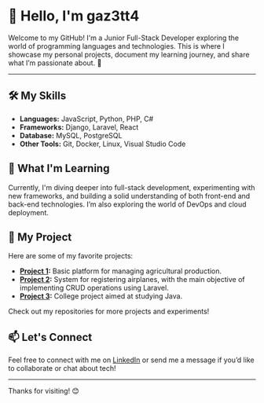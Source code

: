 # 👋 Hello, I'm gaz3tt4

Welcome to my GitHub! I'm a Junior Full-Stack Developer exploring the world of programming languages and technologies. This is where I showcase my personal projects, document my learning journey, and share what I’m passionate about. 🚀

---

## 🛠️ My Skills

- **Languages:** JavaScript, Python, PHP, C#
- **Frameworks:** Django, Laravel, React
- **Database:** MySQL, PostgreSQL
- **Other Tools:** Git, Docker, Linux, Visual Studio Code

## 🌱 What I'm Learning

Currently, I'm diving deeper into full-stack development, experimenting with new frameworks, and building a solid understanding of both front-end and back-end technologies. I’m also exploring the world of DevOps and cloud deployment.

## 📂 My Project

Here are some of my favorite projects:
- **[Project 1](https://github.com/gaz3tt4/pim4):** Basic platform for managing agricultural production.
- **[Project 2](https://github.com/gaz3tt4/AirplaneCreate):** System for registering airplanes, with the main objective of implementing CRUD operations using Laravel.
- **[Project 3](https://github.com/gaz3tt4/Trabalho-NP2):** College project aimed at studying Java.

Check out my repositories for more projects and experiments!

## 📫 Let's Connect

Feel free to connect with me on [LinkedIn](https://www.linkedin.com/in/lucas-gazetta-9b4099194/) or send me a message if you’d like to collaborate or chat about tech!

---

Thanks for visiting! 😊
